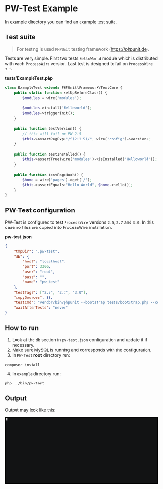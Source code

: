 # PW-Test Example

In [example](https://github.com/uiii/pw-test/tree/master/example) directory you can find an example test suite.

## Test suite

> For testing is used `PHPUnit` testing framework (https://phpunit.de).

Tests are very simple. First two tests `HelloWorld` module which is distributed with each `ProcessWire` version.
Last test is designed to fail on `ProcessWire 2.5`.

**tests/ExampleTest.php**
```php
class ExampleTest extends PHPUnit\Framework\TestCase {
	public static function setUpBeforeClass() {
		$modules = wire('modules');

		$modules->install('Helloworld');
		$modules->triggerInit();
	}

	public function testVersion() {
		// this will fail on PW 2.5
		$this->assertRegExp("/^(?!2.5)/", wire('config')->version);
	}

	public function testInstalled() {
		$this->assertTrue(wire('modules')->isInstalled('Helloworld'));
	}

	public function testPageHook() {
		$home = wire('pages')->get('/');
		$this->assertEquals("Hello World", $home->hello());
	}
}
```

## PW-Test configuration

PW-Test is configured to test `ProcessWire` versions `2.5`, `2.7` and `3.0`. In this case no files are copied into ProcessWire installation.

**pw-test.json**
```json
{
	"tmpDir": ".pw-test",
	"db": {
		"host": "localhost",
		"port": 3306,
		"user": "root",
		"pass": "",
		"name": "pw_test"
	},
	"testTags": ["2.5", "2.7", "3.0"],
	"copySources": {},
	"testCmd": "vendor/bin/phpunit --bootstrap tests/bootstrap.php --colors tests/ExampleTest.php",
	"waitAfterTests": "never"
}
```

## How to run

1. Look at the `db` section in `pw-test.json` configuration and update it if necessary.
2. Make sure MySQL is running and corresponds with the configuration.
3. In `PW-Test` **root** directory run:
```
composer install
```
4. In `example` directory run:
```
php ../bin/pw-test
```

## Output

Output may look like this:

[![video](example/asciicast.gif)](https://asciinema.org/a/95368)